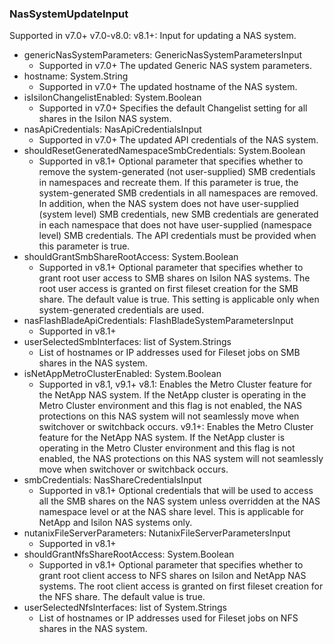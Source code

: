 ### NasSystemUpdateInput
Supported in v7.0+
v7.0-v8.0:
v8.1+: Input for updating a NAS system.

- genericNasSystemParameters: GenericNasSystemParametersInput
  - Supported in v7.0+
The updated Generic NAS system parameters.
- hostname: System.String
  - Supported in v7.0+
The updated hostname of the NAS system.
- isIsilonChangelistEnabled: System.Boolean
  - Supported in v7.0+
Specifies the default Changelist setting for all shares in the Isilon NAS system.
- nasApiCredentials: NasApiCredentialsInput
  - Supported in v7.0+
The updated API credentials of the NAS system.
- shouldResetGeneratedNamespaceSmbCredentials: System.Boolean
  - Supported in v8.1+
Optional parameter that specifies whether to remove the system-generated (not user-supplied) SMB credentials in namespaces and recreate them. If this parameter is true, the system-generated SMB credentials in all namespaces are removed. In addition, when the NAS system does not have user-supplied (system level) SMB credentials, new SMB credentials are generated in each namespace that does not have user-supplied (namespace level) SMB credentials. The API credentials must be provided when this parameter is true.
- shouldGrantSmbShareRootAccess: System.Boolean
  - Supported in v8.1+
Optional parameter that specifies whether to grant root user access to SMB shares on Isilon NAS systems. The root user access is granted on first fileset creation for the SMB share. The default value is true. This setting is applicable only when system-generated credentials are used.
- nasFlashBladeApiCredentials: FlashBladeSystemParametersInput
  - Supported in v8.1+
- userSelectedSmbInterfaces: list of System.Strings
  - List of hostnames or IP addresses used for Fileset jobs on SMB shares in the NAS system.
- isNetAppMetroClusterEnabled: System.Boolean
  - Supported in v8.1, v9.1+
v8.1: Enables the Metro Cluster feature for the NetApp NAS system. If the NetApp cluster is operating in the Metro Cluster environment and this flag is not enabled, the NAS protections on this NAS system will not seamlessly move when switchover or switchback occurs.
v9.1+: Enables the Metro Cluster feature for the NetApp NAS system. If the NetApp cluster is operating in the Metro Cluster environment and this flag is not enabled, the NAS protections on this NAS system will not seamlessly move when switchover or switchback occurs.
- smbCredentials: NasShareCredentialsInput
  - Supported in v8.1+
Optional credentials that will be used to access all the SMB shares on the NAS system unless overridden at the NAS namespace level or at the NAS share level. This is applicable for NetApp and Isilon NAS systems only.
- nutanixFileServerParameters: NutanixFileServerParametersInput
  - Supported in v8.1+
- shouldGrantNfsShareRootAccess: System.Boolean
  - Supported in v8.1+
Optional parameter that specifies whether to grant root client access to NFS shares on Isilon and NetApp NAS systems. The root client access is granted on first fileset creation for the NFS share. The default value is true.
- userSelectedNfsInterfaces: list of System.Strings
  - List of hostnames or IP addresses used for Fileset jobs on NFS shares in the NAS system.
